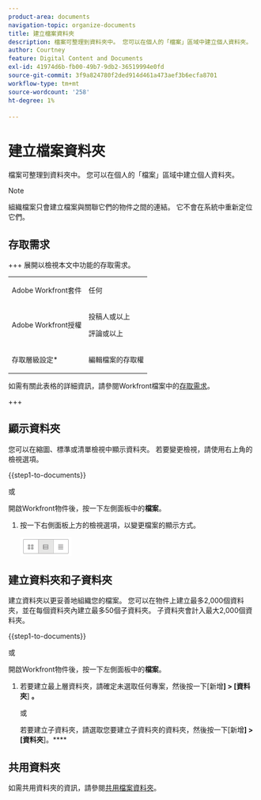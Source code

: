 ```yaml
---
product-area: documents
navigation-topic: organize-documents
title: 建立檔案資料夾
description: 檔案可整理到資料夾中。 您可以在個人的「檔案」區域中建立個人資料夾。
author: Courtney
feature: Digital Content and Documents
exl-id: 41974d6b-fb00-49b7-9db2-36519994e0fd
source-git-commit: 3f9a824780f2ded914d461a473aef3b6ecfa8701
workflow-type: tm+mt
source-wordcount: '258'
ht-degree: 1%

---
```


# 建立檔案資料夾

檔案可整理到資料夾中。 您可以在個人的「檔案」區域中建立個人資料夾。

>[!NOTE]
>
>組織檔案只會建立檔案與關聯它們的物件之間的連結。 它不會在系統中重新定位它們。

## 存取需求

+++ 展開以檢視本文中功能的存取需求。

<table style="table-layout:auto"> 
 <col> 
 <col> 
 <tbody> 
  <tr> 
   <td role="rowheader">Adobe Workfront套件</td> 
   <td> <p>任何</p> </td> 
  </tr> 
  <tr> 
   <td role="rowheader">Adobe Workfront授權</td> 
   <td> 
   <p>投稿人或以上</p>
   <p>評論或以上</p> </td> 
  </tr> 
  <tr> 
   <td role="rowheader">存取層級設定*</td> 
   <td> <p>編輯檔案的存取權</p> </td> 
  </tr> 
 </tbody> 
</table>

如需有關此表格的詳細資訊，請參閱Workfront檔案中的[存取需求](/help/quicksilver/administration-and-setup/add-users/access-levels-and-object-permissions/access-level-requirements-in-documentation.md)。

+++

## 顯示資料夾

您可以在縮圖、標準或清單檢視中顯示資料夾。 若要變更檢視，請使用右上角的檢視選項。

{{step1-to-documents}}

或

開啟Workfront物件後，按一下左側面板中的&#x200B;**檔案**。

1. 按一下右側面板上方的檢視選項，以變更檔案的顯示方式。

   ![檔案檢視選項](assets/screenshot-2016-07-07-12.46.54.png)

## 建立資料夾和子資料夾

建立資料夾以更妥善地組織您的檔案。 您可以在物件上建立最多2,000個資料夾，並在每個資料夾內建立最多50個子資料夾。 子資料夾會計入最大2,000個資料夾。

{{step1-to-documents}}

或

開啟Workfront物件後，按一下左側面板中的&#x200B;**檔案**。

1. 若要建立最上層資料夾，請確定未選取任何專案，然後按一下[新增&#x200B;**] > [資料夾**] **。**

   或

   若要建立子資料夾，請選取您要建立子資料夾的資料夾，然後按一下[新增&#x200B;**] > [資料夾**]。****

## 共用資料夾

如需共用資料夾的資訊，請參閱[共用檔案資料夾](../../workfront-basics/grant-and-request-access-to-objects/share-a-document-folder.md)。
